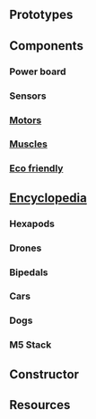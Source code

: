 ## Prototypes
## Components
### Power board
### Sensors
### [Motors](./motors)
### [Muscles](./artificial-muscle)
### [Eco friendly](./eco-friendly)
## [Encyclopedia](./encyclopedia)
### Hexapods
### Drones
### Bipedals
### Cars
### Dogs
### M5 Stack
## Constructor
## Resources